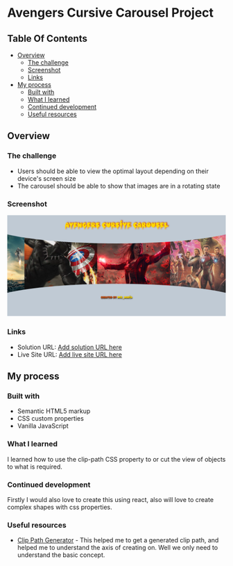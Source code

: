 # Avengers Cursive Carousel Project

## Table Of Contents

- [Overview](#overview)
    - [The challenge](#the-challenge)
    - [Screenshot](#screenshot)
    - [Links](#links)
- [My process](#my-process)
    - [Built with](#built-with)
    - [What I learned](#what-i-learned)
    - [Continued development](#continued-development)
    - [Useful resources](#useful-resources)


## Overview

### The challenge

- Users should be able to view the optimal layout depending on their device's screen size
- The carousel should be able to show that images are in a rotating state

### Screenshot

![](./screenshot/project-screenshot.png)

### Links

- Solution URL: [Add solution URL here](https://your-solution-url.com)
- Live Site URL: [Add live site URL here](https://your-live-site-url.com)

## My process

### Built with

- Semantic HTML5 markup
- CSS custom properties
- Vanilla JavaScript

### What I learned

I learned how to use the clip-path CSS property to or cut the view of objects to what is required.

### Continued development

Firstly I would also love to create this using react, also will love to create complex shapes with css properties.

### Useful resources

- [Clip Path Generator](https://www.cssportal.com/css-clip-path-generator) - This helped me to get a generated clip path,
and helped me to understand the axis of creating on. Well we only need to understand the basic concept.